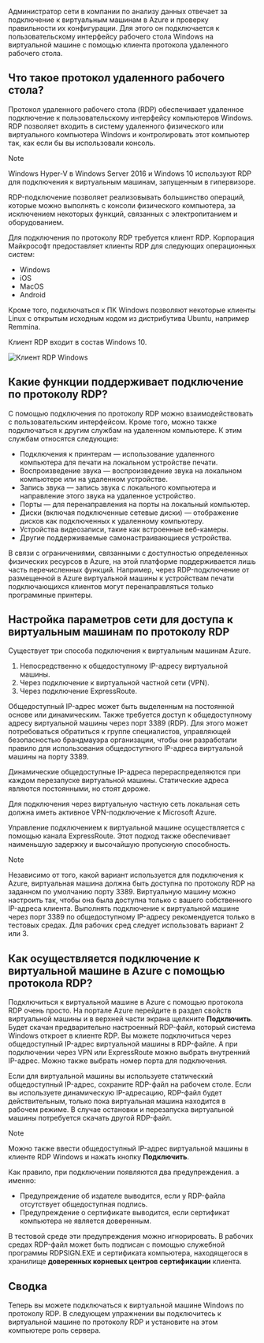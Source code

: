 Администратор сети в компании по анализу данных отвечает за подключение к виртуальным машинам в Azure и проверку правильности их конфигурации. Для этого он подключается к пользовательскому интерфейсу рабочего стола Windows на виртуальной машине с помощью клиента протокола удаленного рабочего стола.

## <a name="what-is-the-remote-desktop-protocol"></a>Что такое протокол удаленного рабочего стола?

Протокол удаленного рабочего стола (RDP) обеспечивает удаленное подключение к пользовательскому интерфейсу компьютеров Windows. RDP позволяет входить в систему удаленного физического или виртуального компьютера Windows и контролировать этот компьютер так, как если бы вы использовали консоль.

> [!Note]
> Windows Hyper-V в Windows Server 2016 и Windows 10 используют RDP для подключения к виртуальным машинам, запущенным в гипервизоре.

RDP-подключение позволяет реализовывать большинство операций, которые можно выполнять с консоли физического компьютера, за исключением некоторых функций, связанных с электропитанием и оборудованием.

Для подключения по протоколу RDP требуется клиент RDP. Корпорация Майкрософт предоставляет клиенты RDP для следующих операционных систем:

* Windows
* iOS
* MacOS
* Android

Кроме того, подключаться к ПК Windows позволяют некоторые клиенты Linux с открытым исходным кодом из дистрибутива Ubuntu, например Remmina.

Клиент RDP входит в состав Windows 10.

![Клиент RDP Windows](../images/2-rdp-client.PNG)

## <a name="what-functionality-does-an-rdp-connection-support"></a>Какие функции поддерживает подключение по протоколу RDP?

С помощью подключения по протоколу RDP можно взаимодействовать с пользовательским интерфейсом. Кроме того, можно также подключаться к другим службам на удаленном компьютере. К этим службам относятся следующие:

* Подключения к принтерам — использование удаленного компьютера для печати на локальном устройстве печати.
* Воспроизведение звука — воспроизведение звука на локальном компьютере или на удаленном устройстве.
* Запись звука — запись звука с локального компьютера и направление этого звука на удаленное устройство.
* Порты — для перенаправления на порты на локальный компьютер.
* Диски (включая подключенные сетевые диски) — отображение дисков как подключенных к удаленному компьютеру.
* Устройства видеозаписи, такие как встроенные веб-камеры.
* Другие поддерживаемые самонастраивающиеся устройства.

В связи с ограничениями, связанными с доступностью определенных физических ресурсов в Azure, на этой платформе поддерживается лишь часть перечисленных функций. Например, через RDP-подключение от размещенной в Azure виртуальной машины к устройствам печати подключающихся клиентов могут перенаправляться только программные принтеры.

## <a name="configure-network-settings-for-rdp-access-to-virtual-machines"></a>Настройка параметров сети для доступа к виртуальным машинам по протоколу RDP

Существует три способа подключения к виртуальным машинам Azure.

1. Непосредственно к общедоступному IP-адресу виртуальной машины.
2. Через подключение к виртуальной частной сети (VPN).
3. Через подключение ExpressRoute.

Общедоступный IP-адрес может быть выделенным на постоянной основе или динамическим. Также требуется доступ к общедоступному адресу виртуальной машины через порт 3389 (RDP). Для этого может потребоваться обратиться к группе специалистов, управляющей безопасностью брандмауэра организации, чтобы они разработали правило для использования общедоступного IP-адреса виртуальной машины на порту 3389.

Динамические общедоступные IP-адреса перераспределяются при каждом перезапуске виртуальной машины. Статические адреса являются постоянными, но стоят дороже.

Для подключения через виртуальную частную сеть локальная сеть должна иметь активное VPN-подключение к Microsoft Azure.

Управление подключением к виртуальной машине осуществляется с помощью канала ExpressRoute. Этот подход также обеспечивает наименьшую задержку и высочайшую пропускную способность.

> [!Note]
> Независимо от того, какой вариант используется для подключения к Azure, виртуальная машина должна быть доступна по протоколу RDP на заданном по умолчанию порту 3389. Виртуальную машину можно настроить так, чтобы она была доступна только с вашего собственного IP-адреса клиента. Выполнять подключение к виртуальной машине через порт 3389 по общедоступному IP-адресу рекомендуется только в тестовых средах. Для рабочих сред следует использовать вариант 2 или 3.

## <a name="how-do-you-connect-to-a-vm-in-azure-using-rdp"></a>Как осуществляется подключение к виртуальной машине в Azure с помощью протокола RDP?

Подключиться к виртуальной машине в Azure с помощью протокола RDP очень просто. На портале Azure перейдите в раздел свойств виртуальной машины и в верхней части экрана щелкните **Подключить**. Будет скачан предварительно настроенный RDP-файл, который система Windows откроет в клиенте RDP. Вы можете подключиться через общедоступный IP-адрес виртуальной машины в RDP-файле. А при подключении через VPN или ExpressRoute можно выбрать внутренний IP-адрес. Можно также выбрать номер порта для подключения.

Если для виртуальной машины вы используете статический общедоступный IP-адрес, сохраните RDP-файл на рабочем столе. Если вы используете динамическую IP-адресацию, RDP-файл будет действительным, только пока виртуальная машина находится в рабочем режиме. В случае остановки и перезапуска виртуальной машины потребуется скачать другой RDP-файл.

> [!Note]
> Можно также ввести общедоступный IP-адрес виртуальной машины в клиенте RDP Windows и нажать кнопку **Подключить**.

Как правило, при подключении появляются два предупреждения. а именно:

* Предупреждение об издателе выводится, если у RDP-файла отсутствует общедоступная подпись.
* Предупреждение о сертификате выводится, если сертификат компьютера не является доверенным.

В тестовой среде эти предупреждения можно игнорировать. В рабочих средах RDP-файл может быть подписан с помощью служебной программы RDPSIGN.EXE и сертификата компьютера, находящегося в хранилище **доверенных корневых центров сертификации** клиента.

## <a name="summary"></a>Сводка

Теперь вы можете подключаться к виртуальной машине Windows по протоколу RDP. В следующем упражнении вы подключитесь к виртуальной машине по протоколу RDP и установите на этом компьютере роль сервера.
